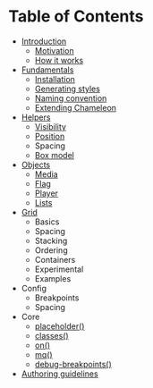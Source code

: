 # Table of Contents

* [Introduction](/readme.md)
   * [Motivation](/docs/introduction/motivation.md)
   * [How it works](/docs/introduction/how_it_works.md)
* [Fundamentals](/docs/fundamentals/fundamentals.md)
   * [Installation](/docs/fundamentals/installation.md)
   * [Generating styles](/docs/fundamentals/generating_styles.md)
   * [Naming convention](/docs/fundamentals/naming_convention.md)
   * [Extending Chameleon](/docs/fundamentals/extending_chameleon.md)
* [Helpers](/docs/helpers/helpers.md)
   * [Visibility](/docs/helpers/visibility.md)
   * [Position](/docs/helpers/position.md)
   * Spacing
   * [Box model](/docs/helpers/box_model.md)
* [Objects](/docs/objects/objects.md)
   * [Media](/docs/objects/media.md)
   * [Flag](/docs/objects/flag.md)
   * [Player](/docs/objects/player.md)
   * [Lists](/docs/objects/lists.md)
* [Grid](/docs/grid/grid.md)
   * Basics
   * Spacing
   * Stacking
   * Ordering
   * Containers
   * Experimental
   * Examples
* Config
   * Breakpoints
   * Spacing
* Core
   * [placeholder()](/docs/core/placeholder.md)
   * [classes()](/docs/core/classes.md)
   * [on()](/docs/core/on.md)
   * [mq()](/docs/core/mq.md)
   * [debug-breakpoints()](/docs/core/debug_breakpoints.md)
* [Authoring guidelines](/docs/authoring_guidelines.md)

